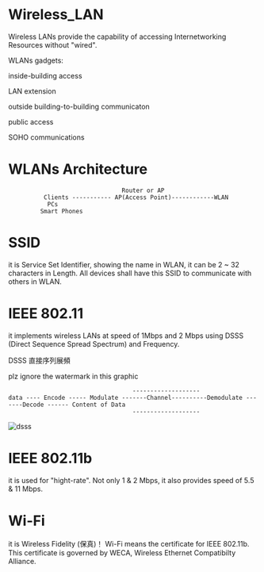 # Wireless_LAN

Wireless LANs provide the capability of accessing Internetworking Resources without "wired".

WLANs gadgets:

inside-building access

LAN extension

outside building-to-building communicaton

public access

SOHO communications

# WLANs Architecture


                                    Router or AP
              Clients ----------- AP(Access Point)------------WLAN
               PCs
             Smart Phones

# SSID

it is Service Set Identifier, showing the name in WLAN, it can be 2 ~ 32 characters in Length. All devices shall have this SSID to communicate with others in WLAN.

# IEEE 802.11

it implements wireless LANs at speed of 1Mbps and 2 Mbps using DSSS (Direct Sequence Spread Spectrum) and Frequency.

DSSS 直接序列展頻

plz ignore the watermark in this graphic

                                       -------------------
    data ---- Encode ----- Modulate -------Channel----------Demodulate -------Decode ------ Content of Data
                                       -------------------
    


![dsss](https://www.researchgate.net/profile/Jong_Kim14/publication/264143595/figure/fig5/AS:392396958388229@1470566133265/Watermarked-direct-sequence-spread-spectrum-DSSS-system-model-PN-pseudonoise.png)

# IEEE 802.11b 

it is used for "hight-rate". Not only 1 & 2 Mbps, it also provides speed of 5.5 & 11 Mbps.

# Wi-Fi

it is Wireless Fidelity (保真)！ Wi-Fi means the certificate for IEEE 802.11b. This certificate is governed by WECA, Wireless Ethernet Compatibilty Alliance.
